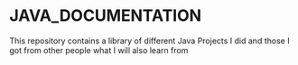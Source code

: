 # JAVA_DOCUMENTATION
This repository contains a library of different Java Projects I did and those I got from other people what I will also learn from
